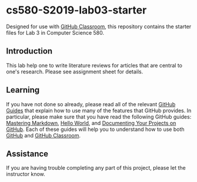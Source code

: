 
# cs580-S2019-lab03-starter

Designed for use with [GitHub Classroom](https://classroom.github.com/), this repository contains the starter files for Lab 3 in Computer Science 580.

## Introduction
This lab help one to write literature reviews for articles that are central to one's research. Please see assignment sheet for details.

## Learning
If you have not done so already, please read all of the relevant [GitHub Guides](https://guides.github.com/) that explain how to use many of the features that GitHub provides. In particular, please make sure that you have read the following GitHub guides: [Mastering Markdown](https://guides.github.com/features/mastering-markdown/), [Hello World](https://guides.github.com/activities/hello-world/), and [Documenting Your Projects on GitHub](https://guides.github.com/features/wikis/). Each of these guides will help you to understand how to use both [GitHub](http://github.com) and [GitHub Classroom](https://classroom.github.com/).



## Assistance
If you are having trouble completing any part of this project, please let the instructor know.
